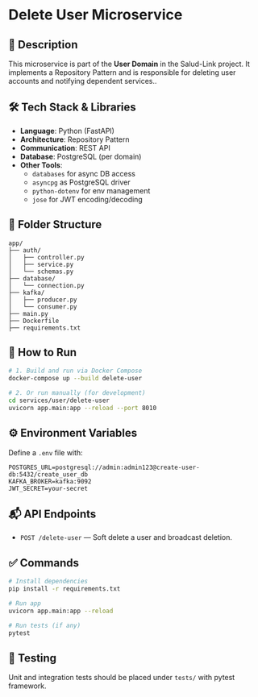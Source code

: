 
# Delete User Microservice

## 🧩 Description

This microservice is part of the **User Domain** in the Salud-Link project. It implements a Repository Pattern and is responsible for deleting user accounts and notifying dependent services..

## 🛠 Tech Stack & Libraries

- **Language**: Python (FastAPI)
- **Architecture**: Repository Pattern
- **Communication**: REST API
- **Database**: PostgreSQL (per domain)
- **Other Tools**: 
  - `databases` for async DB access
  - `asyncpg` as PostgreSQL driver
  - `python-dotenv` for env management
  - `jose` for JWT encoding/decoding

## 📁 Folder Structure

```
app/
├── auth/
│   ├── controller.py
│   ├── service.py
│   └── schemas.py
├── database/
│   └── connection.py
├── kafka/
│   ├── producer.py
│   └── consumer.py
├── main.py
├── Dockerfile
├── requirements.txt
```

## 🚀 How to Run

```bash
# 1. Build and run via Docker Compose
docker-compose up --build delete-user

# 2. Or run manually (for development)
cd services/user/delete-user
uvicorn app.main:app --reload --port 8010
```

## ⚙️ Environment Variables

Define a `.env` file with:

```
POSTGRES_URL=postgresql://admin:admin123@create-user-db:5432/create_user_db
KAFKA_BROKER=kafka:9092
JWT_SECRET=your-secret
```

## 📬 API Endpoints

- `POST /delete-user` — Soft delete a user and broadcast deletion.

## ✅ Commands

```bash
# Install dependencies
pip install -r requirements.txt

# Run app
uvicorn app.main:app --reload

# Run tests (if any)
pytest
```

## 🧪 Testing

Unit and integration tests should be placed under `tests/` with pytest framework.
